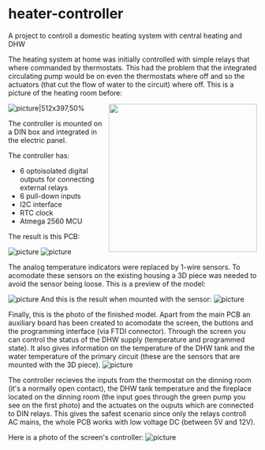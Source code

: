 # heater-controller
A project to controll a domestic heating system with central heating and DHW


The heating system at home was initially controlled with simple relays that where commanded by thermostats. This had the problem that the integrated circulating pump would be on even the thermostats where off and so the actuators (that cut the flow of water to the circuit) where off. This is a picture of the heating room before:

![picture|512x397,50%](/images/image1.jpg)
<img src="/images/image1.jpg" width=300 align=right>

The controller is mounted on a DIN box and integrated in the electric panel.

The controller has:
* 6 optoisolated  digital outputs for connecting external relays
* 6 pull-down inputs
* I2C interface
* RTC clock
* Atmega 2560 MCU

The result is this PCB:

![picture](/images/image2.png)
![picture](/images/image3.png)

The analog temperature indicators were replaced by 1-wire sensors. To acomodate these sensors on the existing housing a 3D piece was needed to avoid the sensor being loose. This is a preview of the model:

![picture](/images/image4.png)
And this is the result when mounted with the sensor:
![picture](/images/image5.jpg)

Finally, this is the photo of the finished model. Apart from the main PCB an auxiliary board has been created to acomodate the screen, the buttons and the programming interface (via FTDI connector). Through the screen you can control the status of the DHW supply (temperature and programmed state). It also gives information on the temperature of the DHW tank and the water temperature of the primary circuit (these are the sensors that are mounted with the 3D piece).
![picture](/images/image6.jpg)


The controller recieves the inputs from the thermostat on the dinning room (it's a normally open contact), the DHW tank temperature and the fireplace located on the dinning room (the input goes through the green pump you see on the first photo) and the actuates on the ouputs which are connected to DIN relays. This gives the safest scenario since only the relays controll AC mains, the whole PCB works with low voltage DC (between 5V and 12V).

Here is a photo of the screen's controller:
![picture](/images/image7.jpg)





